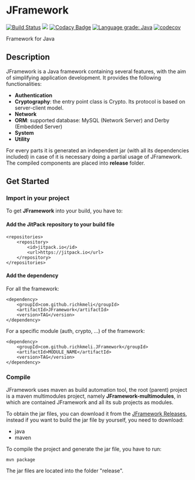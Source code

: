 # JFramework

[![Build Status](https://travis-ci.org/richkmeli/JFramework.svg?branch=master)](https://travis-ci.org/richkmeli/JFramework)
[![](https://jitpack.io/v/richkmeli/JFramework.svg)](https://jitpack.io/#richkmeli/JFramework)
[![Codacy Badge](https://api.codacy.com/project/badge/Grade/f721d8e5c7ba4a9da809808c6892333b)](https://app.codacy.com/app/richkmeli/JFramework?utm_source=github.com&utm_medium=referral&utm_content=richkmeli/JFramework&utm_campaign=Badge_Grade_Dashboard)
[![Language grade: Java](https://img.shields.io/lgtm/grade/java/g/richkmeli/JFramework.svg?logo=lgtm&logoWidth=18)](https://lgtm.com/projects/g/richkmeli/JFramework/context:java)
[![codecov](https://codecov.io/gh/richkmeli/JFramework/branch/master/graph/badge.svg)](https://codecov.io/gh/richkmeli/JFramework)

Framework for Java 

## Description

JFramework is a Java framework containing several features, with the aim of simplifying application development. 
It provides the following functionalities:

-   **Authentication**
-   **Cryptography**: the entry point class is Crypto. Its protocol is based on server-client model.
-   **Network**
-   **ORM**: supported database: MySQL (Network Server) and Derby (Embedded Server)
-   **System**
-   **Utility**

For every parts it is generated an independent jar (with all its dependencies included) in case of it is necessary doing 
a partial usage of JFramework. The compiled components are placed into **release** folder. 

## Get Started

### Import in your project

To get **JFramework** into your build, you have to: 

#### Add the JitPack repository to your build file

	<repositories>
		<repository>
		    <id>jitpack.io</id>
		    <url>https://jitpack.io</url>
		</repository>
	</repositories>
    
#### Add the dependency

For all the framework:

	<dependency>
	    <groupId>com.github.richkmeli</groupId>
	    <artifactId>JFramework</artifactId>
	    <version>TAG</version>
	</dependency>
   
For a specific module (auth, crypto, ...) of the framework:
  
    <dependency>
        <groupId>com.github.richkmeli.JFramework</groupId>
        <artifactId>MODULE_NAME</artifactId>
        <version>TAG</version>
    </dependency> 
    
### Compile

JFramework uses maven as build automation tool, the root (parent) project is a maven multimodules project,
namely **JFramework-multimodules**, in which are contained JFramework and all its sub projects as modules.


To obtain the jar files, you can download it from the [JFramework Releases](https://github.com/richkmeli/JFramework/releases), instead if you want to build the jar file by yourself, you need to download:

-   java
-   maven

To compile the project and generate the jar file, you have to run:

    mvn package
    
The jar files are located into the folder "release".

